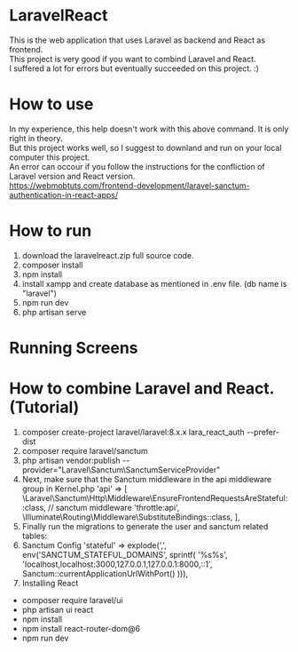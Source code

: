 # LaravelReact

This is the web application that uses Laravel as backend and React as frontend.<br/>
This project is very good if you want to combind Laravel and React.<br/>
I suffered a lot for errors but eventually succeeded on this project. :) <br/>

# How to use

In my experience, this help doesn't work with this above command. It is only right in theory. <br/>
But this project works well, so I suggest to downland and run on your local computer this project. <br/>
An error can occour if you follow the instructions for the confliction of Laravel version and React version. <br/>
https://webmobtuts.com/frontend-development/laravel-sanctum-authentication-in-react-apps/

# How to run 

1. download the laravelreact.zip full source code. <br/>
2. composer install <br/>
3. npm install <br/>
4. install xampp and create database as mentioned in .env file. (db name is "laravel") <br/>
5. npm run dev <br/>
6. php artisan serve <br/>

# Running Screens

# How to combine Laravel and React. (Tutorial)

1. composer create-project laravel/laravel:8.x.x lara_react_auth --prefer-dist
2. composer require laravel/sanctum
3. php artisan vendor:publish --provider="Laravel\Sanctum\SanctumServiceProvider"
4. Next, make sure that the Sanctum middleware in the api middleware group in Kernel.php
   'api' => [
             \Laravel\Sanctum\Http\Middleware\EnsureFrontendRequestsAreStateful::class,     // sanctum middleware
            'throttle:api',
            \Illuminate\Routing\Middleware\SubstituteBindings::class,
        ],
5. Finally run the migrations to generate the user and sanctum related tables:
6. Sanctum Config
    'stateful' => explode(',', env('SANCTUM_STATEFUL_DOMAINS', sprintf(
        '%s%s',
        'localhost,localhost:3000,127.0.0.1,127.0.0.1:8000,::1',
        Sanctum::currentApplicationUrlWithPort()
    ))),
7. Installing React
  - composer require laravel/ui
  - php artisan ui react
  - npm install
  - npm install react-router-dom@6
  - npm run dev
